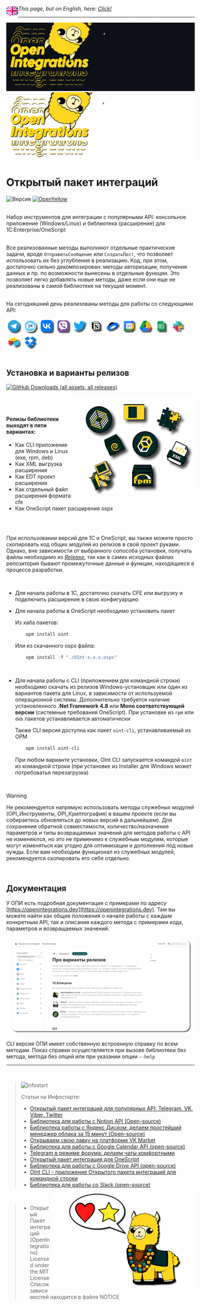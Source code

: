 
 <img src="https://github.com/Bayselonarrend/OpenIntegrations/raw/main/Media/eng.png?1" align="left" width="32"> *This page, but on English, here: [Click!](https://github.com/Bayselonarrend/OpenIntegrations/blob/main/README_ENG.md)*

<hr>

![Main](https://github.com/Bayselonarrend/OpenIntegrations/raw/main/Media/main.gif#gh-dark-mode-only#gh-dark-mode-only)
![Main-light](https://github.com/Bayselonarrend/OpenIntegrations/raw/main/Media/main-light.gif#gh-light-mode-only)


# Открытый пакет интеграций

![Версия](https://img.shields.io/badge/Версия_1С-8.3.9-yellow)
[![OpenYellow](https://img.shields.io/endpoint?url=https://openyellow.neocities.org/badges/2/736878759.json)](https://openyellow.notion.site/openyellow/24727888daa641af95514b46bee4d6f2?p=f78cea2066114067ab9069f06206219d&amp;pm=s)

<br>
Набор инструментов для интеграции с популярными API: консольное приложение (Windows/Linux) и библиотека (расширение) для 1C:Enterprise/OneScript <br>


<br>

Все реализованные методы выполняют отдельные практические задачи, вроде `ОтправитьСообщение` или `СоздатьПост`, что позволяет использовать их без углубления в реализацию. Код, при этом, достаточно сильно декомпозирован: методы авторизации, получения данных и пр. по возможности вынесены в отдельные функции. Это позволяет легко добавлять новые методы, даже если они еще не реализованы в самой библиотеке на текущий момент. <br><br>

На сегодняшний день реализованы методы для работы со следующими API:
<br>
  <div>
  <a href="https://openintegrations.dev/docs/Instructions/Telegram/"><img src="https://github.com/Bayselonarrend/OpenIntegrations/raw/main/Media/Telegram.png" width="40"></a>
  <a href="https://openintegrations.dev/docs/Instructions/Bitrix24/"><img src="https://github.com/Bayselonarrend/OpenIntegrations/raw/main/Media/Bitrix24.png?6" width="40"></a>
  <a href="https://openintegrations.dev/docs/Instructions/VK/"><img src="https://github.com/Bayselonarrend/OpenIntegrations/raw/main/Media/VK.png" width="40"></a>
  <a href="https://openintegrations.dev/docs/Instructions/Viber/"><img src="https://github.com/Bayselonarrend/OpenIntegrations/raw/main/Media/Viber.png" width="40"></a>
  <a href="https://openintegrations.dev/docs/Instructions/Twitter/"><img src="https://github.com/Bayselonarrend/OpenIntegrations/raw/main/Media/Twitter.png" width="40"></a>
  <a href="https://openintegrations.dev/docs/Instructions/Notion/"><img src="https://github.com/Bayselonarrend/OpenIntegrations/raw/main/Media/Notion.png" width="40"></a>
  <a href="https://openintegrations.dev/docs/Instructions/YandexDisk/"><img src="https://github.com/Bayselonarrend/OpenIntegrations/raw/main/Media/YandexDisk.png" width="40"></a>
  <a href="https://openintegrations.dev/docs/Instructions/GoogleCalendar/"><img src="https://github.com/Bayselonarrend/OpenIntegrations/raw/main/Media/GoogleCalendar.png" width="40"></a>
  <a href="https://openintegrations.dev/docs/Instructions/GoogleDrive/"><img src="https://github.com/Bayselonarrend/OpenIntegrations/raw/main/Media/GoogleDrive.png" width="40"></a>
  <a href="https://openintegrations.dev/docs/Instructions/GoogleSheets/"><img src="https://github.com/Bayselonarrend/OpenIntegrations/raw/main/Media/GoogleSheets.png" width="40"></a>
  <a href="https://openintegrations.dev/docs/Instructions/Slack/"><img src="https://github.com/Bayselonarrend/OpenIntegrations/raw/main/Media/Slack.png" width="40"></a>
  <a href="https://openintegrations.dev/docs/Instructions/Airtable/"><img src="https://github.com/Bayselonarrend/OpenIntegrations/raw/main/Media/Airtable.png?6" width="40"></a>
  <a href="https://openintegrations.dev/docs/Instructions/Dropbox/"><img src="https://github.com/Bayselonarrend/OpenIntegrations/raw/main/Media/Dropbox.png?6" width="40"></a>
  
</div> 
<br>
 
## Установка и варианты релизов ##

[![GitHub Downloads (all assets, all releases)](https://img.shields.io/github/downloads/bayselonarrend/OpenIntegrations/total?logo=github)](https://github.com/Bayselonarrend/OpenIntegrations/releases/tag/1.11.1)

<img src="https://github.com/Bayselonarrend/OpenIntegrations/raw/main/Media/icons.png" align="right">

<br><br>

#### Релизы библиотеки выходят в пяти вариантах:
- Как CLI приложение для Windows и Linux (exe, rpm, deb)
- Как XML выгрузка расширения
- Как EDT проект расширения
- Как отдельный файл расширения формата cfe
- Как OneScript пакет расширения ospx

<br/><br>

При использовании версий для 1С и OneScript, вы также можете просто скопировать код общих модулей из релизов в свой проект руками. Однако, вне зависимости от выбранного сопособа установки, получать файлы необходимо из [*Release*](https://github.com/Bayselonarrend/OpenIntegrations/releases/latest), так как в самих исходных файлах репозитория бывают промежуточные данные и функции, находящиеся в процессе разработки.

<br/>

+ Для начала работы в 1С, достаточно скачать CFE или выгрузку и подключить расширение в свою конфигуарцию <br>
+ Для начала работы в OneScript необходимо установить пакет

   Из хаба пакетов:
   ```powershell
       opm install oint
   ```

   Или из скачанного ospx файла:
   ```powershell
       opm install -f "./OInt-x.x.x.ospx"
   ```
<br>

+ Для начала работы с CLI (приложением для командной строки) необходимо скачать из релизов Windows-установщик или один из вариантов пакета для Linux, в зависимости от используемой операционной системы. Дополнительно требуется наличие установленного **.Net Framework 4.8** или **Mono соответствующей версии** (системные требования OneScript). При установке из `rpm` или `deb` пакетов устанавливается автоматически

   Также CLI версия доступна как пакет `oint-cli`, устанавливаемый из OPM 
   ```powershell
       opm install oint-cli
   ```


   При любом варианте установки, OInt CLI запускается командой `oint` из командной строки (при установке из Installer для Windows может потребоватья перезагрузка)

<br/>
 
>[!WARNING]
>Не рекомендуется напрямую использовать методы служебных модулей (OPI_Инструменты, OPI_Криптография) в вашем проекте (если вы собираетесь обновляться до новых версий в дальнейшем). Для сохранения обратной совместимости, количество/назначение параметров и типы возвращаемых значений для методов работы с API не изменяются, но это не применимо к служебным модулям, которые могут изменяться как угодно для оптимизации и дополнения под новые нужды. Если вам необходим функционал из служебных модулей, рекомендуется скопировать его себе отдельно.
<br/>


## Документация ##

У ОПИ есть подробная документация с примерами по адресу [https://openintegrations.dev](https://openintegrations.dev). Там вы можете найти как общие положения о начале работы с каждым конкретным API, так и описания каждого метода с примерами кода, параметров и возвращаемых значений.

![Docs](https://github.com/Bayselonarrend/OpenIntegrations/raw/main/Media/docs.png?4)

CLI версия ОПИ имеет собственную встроенную справку по всем методам. Показ справки осуществляется при вызове библиотеки без метода, метода без опций или при указании опции `--help`

___
<br>

>![Infostart](https://github.com/Bayselonarrend/TelegramEnterprise/raw/main/infostart.svg)
>
>Статьи на Инфостарте:<br>
>- [Открытый пакет интеграций для популярных API: Telegram, VK, Viber, Twitter](https://infostart.ru/1c/articles/2016164/)<br>
>- [Библиотека для работы с Notion API (Open-source)](https://infostart.ru/1c/articles/2022254/)<br>
>- [Библиотека работы с Яндекс Диском: делаем простейший менеджер облака за 15 минут (Open-source)](https://infostart.ru/1c/articles/2038960/)<br>
>- [Открываем свою лавку на платформе VK Market](https://infostart.ru/public/2043994/)<br>
>- [Библиотека для работы с Google Calendar API (open-source)](https://infostart.ru/1c/articles/2049575/)<br>
>- [Telegram в режиме форума: делаем чаты комфортными](https://infostart.ru/1c/articles/2055811/)<br>
>- [Открытый пакет интеграция для OneScript](https://infostart.ru/1c/articles/2060307/)<br>
>- [Библиотека для работы с Google Drive API (open-source)](https://infostart.ru/1c/articles/2066469/)<br>
>- [OInt CLI - приложение Открытого пакета интеграций для командной строки](https://infostart.ru/1c/articles/2074205/)<br>
>- [Библиотека для работы со Slack (open-source)](https://infostart.ru/1c/articles/2099282/)<br>

<img src="https://github.com/Bayselonarrend/OpenIntegrations/raw/main/Media/heartnstar.png?1" align="right" width="384">

<br>

>- Открытый Пакет интеграций (OpenIntegrations)<br>
>Licensed under the MIT License<br>
>Список зависимостей находится в файле NOTICE<br>





